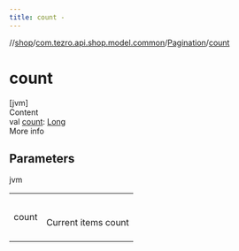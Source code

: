 ```yaml
---
title: count -
---
```

//[shop](../../../index.md)/[com.tezro.api.shop.model.common](../index.md)/[Pagination](index.md)/[count](count.md)



# count  
[jvm]  
Content  
val [count](count.md): [Long](https://kotlinlang.org/api/latest/jvm/stdlib/kotlin/-long/index.html)  
More info  


## Parameters  
  
jvm  
  
| | |
|---|---|
| <a name="com.tezro.api.shop.model.common/Pagination/count/#/PointingToDeclaration/"></a>count| <a name="com.tezro.api.shop.model.common/Pagination/count/#/PointingToDeclaration/"></a><br><br>Current items count<br><br>|
  
  



